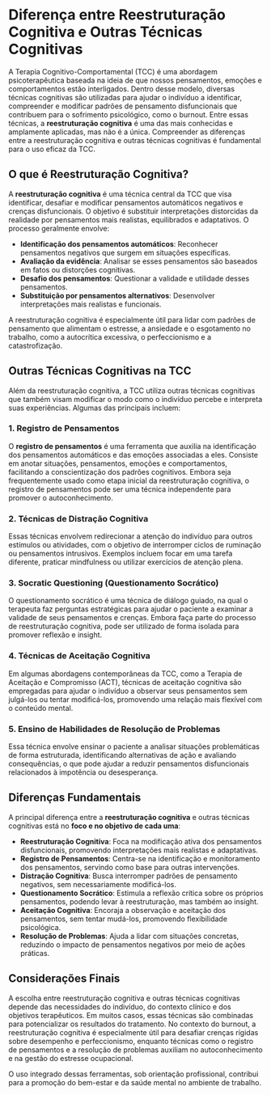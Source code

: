 
# Diferença entre Reestruturação Cognitiva e Outras Técnicas Cognitivas

A Terapia Cognitivo-Comportamental (TCC) é uma abordagem psicoterapêutica baseada na ideia de que nossos pensamentos, emoções e comportamentos estão interligados. Dentro desse modelo, diversas técnicas cognitivas são utilizadas para ajudar o indivíduo a identificar, compreender e modificar padrões de pensamento disfuncionais que contribuem para o sofrimento psicológico, como o burnout. Entre essas técnicas, a **reestruturação cognitiva** é uma das mais conhecidas e amplamente aplicadas, mas não é a única. Compreender as diferenças entre a reestruturação cognitiva e outras técnicas cognitivas é fundamental para o uso eficaz da TCC.

## O que é Reestruturação Cognitiva?

A **reestruturação cognitiva** é uma técnica central da TCC que visa identificar, desafiar e modificar pensamentos automáticos negativos e crenças disfuncionais. O objetivo é substituir interpretações distorcidas da realidade por pensamentos mais realistas, equilibrados e adaptativos. O processo geralmente envolve:

- **Identificação dos pensamentos automáticos**: Reconhecer pensamentos negativos que surgem em situações específicas.
- **Avaliação da evidência**: Analisar se esses pensamentos são baseados em fatos ou distorções cognitivas.
- **Desafio dos pensamentos**: Questionar a validade e utilidade desses pensamentos.
- **Substituição por pensamentos alternativos**: Desenvolver interpretações mais realistas e funcionais.

A reestruturação cognitiva é especialmente útil para lidar com padrões de pensamento que alimentam o estresse, a ansiedade e o esgotamento no trabalho, como a autocrítica excessiva, o perfeccionismo e a catastrofização.

## Outras Técnicas Cognitivas na TCC

Além da reestruturação cognitiva, a TCC utiliza outras técnicas cognitivas que também visam modificar o modo como o indivíduo percebe e interpreta suas experiências. Algumas das principais incluem:

### 1. **Registro de Pensamentos**

O **registro de pensamentos** é uma ferramenta que auxilia na identificação dos pensamentos automáticos e das emoções associadas a eles. Consiste em anotar situações, pensamentos, emoções e comportamentos, facilitando a conscientização dos padrões cognitivos. Embora seja frequentemente usado como etapa inicial da reestruturação cognitiva, o registro de pensamentos pode ser uma técnica independente para promover o autoconhecimento.

### 2. **Técnicas de Distração Cognitiva**

Essas técnicas envolvem redirecionar a atenção do indivíduo para outros estímulos ou atividades, com o objetivo de interromper ciclos de ruminação ou pensamentos intrusivos. Exemplos incluem focar em uma tarefa diferente, praticar mindfulness ou utilizar exercícios de atenção plena.

### 3. **Socratic Questioning (Questionamento Socrático)**

O questionamento socrático é uma técnica de diálogo guiado, na qual o terapeuta faz perguntas estratégicas para ajudar o paciente a examinar a validade de seus pensamentos e crenças. Embora faça parte do processo de reestruturação cognitiva, pode ser utilizado de forma isolada para promover reflexão e insight.

### 4. **Técnicas de Aceitação Cognitiva**

Em algumas abordagens contemporâneas da TCC, como a Terapia de Aceitação e Compromisso (ACT), técnicas de aceitação cognitiva são empregadas para ajudar o indivíduo a observar seus pensamentos sem julgá-los ou tentar modificá-los, promovendo uma relação mais flexível com o conteúdo mental.

### 5. **Ensino de Habilidades de Resolução de Problemas**

Essa técnica envolve ensinar o paciente a analisar situações problemáticas de forma estruturada, identificando alternativas de ação e avaliando consequências, o que pode ajudar a reduzir pensamentos disfuncionais relacionados à impotência ou desesperança.

## Diferenças Fundamentais

A principal diferença entre a **reestruturação cognitiva** e outras técnicas cognitivas está no **foco e no objetivo de cada uma**:

- **Reestruturação Cognitiva**: Foca na modificação ativa dos pensamentos disfuncionais, promovendo interpretações mais realistas e adaptativas.
- **Registro de Pensamentos**: Centra-se na identificação e monitoramento dos pensamentos, servindo como base para outras intervenções.
- **Distração Cognitiva**: Busca interromper padrões de pensamento negativos, sem necessariamente modificá-los.
- **Questionamento Socrático**: Estimula a reflexão crítica sobre os próprios pensamentos, podendo levar à reestruturação, mas também ao insight.
- **Aceitação Cognitiva**: Encoraja a observação e aceitação dos pensamentos, sem tentar mudá-los, promovendo flexibilidade psicológica.
- **Resolução de Problemas**: Ajuda a lidar com situações concretas, reduzindo o impacto de pensamentos negativos por meio de ações práticas.

## Considerações Finais

A escolha entre reestruturação cognitiva e outras técnicas cognitivas depende das necessidades do indivíduo, do contexto clínico e dos objetivos terapêuticos. Em muitos casos, essas técnicas são combinadas para potencializar os resultados do tratamento. No contexto do burnout, a reestruturação cognitiva é especialmente útil para desafiar crenças rígidas sobre desempenho e perfeccionismo, enquanto técnicas como o registro de pensamentos e a resolução de problemas auxiliam no autoconhecimento e na gestão do estresse ocupacional.

O uso integrado dessas ferramentas, sob orientação profissional, contribui para a promoção do bem-estar e da saúde mental no ambiente de trabalho.
```